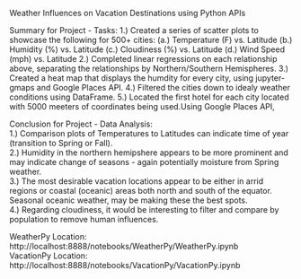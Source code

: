 Weather Influences on Vacation Destinations using Python APIs

Summary for Project - Tasks:
1.) Created a series of scatter plots to showcase the following for 500+ cities:
    (a.) Temperature (F) vs. Latitude
    (b.) Humidity (%) vs. Latitude
    (c.) Cloudiness (%) vs. Latitude
    (d.) Wind Speed (mph) vs. Latitude
2.) Completed linear regressions on each relationship above, separating the relationships by Northern/Southern Hemispheres.
3.) Created a heat map that displays the humdity for every city, using jupyter-gmaps and Google Places API.
4.) Filtered the cities down to idealy weather conditions using DataFrame.
5.) Located the first hotel for each city located with 5000 meeters of coordinates being used.Using Google Places API,
   
Conclusion for Project - Data Analysis:                                                                                         
1.) Comparison plots of Temperatures to Latitudes can indicate time of year (transition to Spring or Fall).                                            
2.) Humidity in the northern hemipshere appears to be more prominent and may indicate change of seasons - again potentially moisture from Spring weather.                      
3.) The most desirable vacation locations appear to be either in arrid regions or coastal (oceanic) areas both north and south of the equator.  Seasonal oceanic weather, may be making these the best spots.                             
4.) Regarding cloudiness, it would be interesting to filter and compare by population to remove human influences.  

WeatherPy Location: http://localhost:8888/notebooks/WeatherPy/WeatherPy.ipynb                                               
VacationPy Location: http://localhost:8888/notebooks/VacationPy/VacationPy.ipynb                                  
